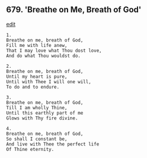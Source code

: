 
## 679.  'Breathe on Me, Breath of God'
[edit](https://docs.google.com/document/d/14dcIdaJZdqWM-W0uO3aPw2JwgkYuycAM/edit?mode=html)



    1.
    Breathe on me, breath of God,
    Fill me with life anew,
    That I may love what Thou dost love,
    And do what Thou wouldst do.

    2.
    Breathe on me, breath of God,
    Until my heart is pure,
    Until with Thee I will one will,
    To do and to endure.

    3.
    Breathe on me, breath of God,
    Till I am wholly Thine,
    Until this earthly part of me
    Glows with Thy fire divine.

    4.
    Breathe on me, breath of God,
    So shall I constant be,
    And live with Thee the perfect life
    Of Thine eternity.
